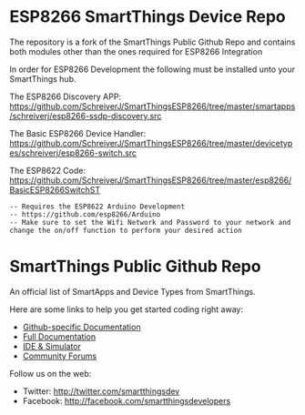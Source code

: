 
# ESP8266 SmartThings Device Repo

The repository is a fork of the SmartThings Public Github Repo and contains both modules other than the ones required for ESP8266 Integration

In order for ESP8266 Development the following must be installed unto your SmartThings hub. 

The ESP8266 Discovery APP:
https://github.com/SchreiverJ/SmartThingsESP8266/tree/master/smartapps/schreiverj/esp8266-ssdp-discovery.src

The Basic ESP8266 Device Handler:
https://github.com/SchreiverJ/SmartThingsESP8266/tree/master/devicetypes/schreiverj/esp8266-switch.src

The ESP8622 Code:
https://github.com/SchreiverJ/SmartThingsESP8266/tree/master/esp8266/BasicESP8266SwitchST

	-- Requires the ESP8622 Arduino Development 
    -- https://github.com/esp8266/Arduino
	-- Make sure to set the Wifi Network and Password to your network and change the on/off function to perform your desired action
	

# SmartThings Public Github Repo

An official list of SmartApps and Device Types from SmartThings.

Here are some links to help you get started coding right away:

* [Github-specific Documentation](http://docs.smartthings.com/en/latest/tools-and-ide/github-integration.html)
* [Full Documentation](http://docs.smartthings.com)
* [IDE & Simulator](http://ide.smartthings.com)
* [Community Forums](http://community.smartthings.com)

Follow us on the web:

* Twitter: http://twitter.com/smartthingsdev
* Facebook: http://facebook.com/smartthingsdevelopers

